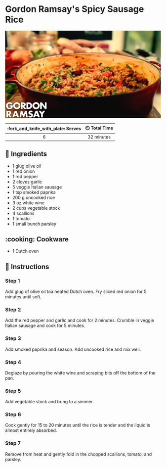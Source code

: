 # Gordon Ramsay's Spicy Sausage Rice

![Gordon Ramsay's Spicy Sausage Rice](../assets/images/gordon-ramsay's-spicy-sausage-rice.jpg)

| :fork_and_knife_with_plate: Serves | :timer_clock: Total Time |
|:----------------------------------:|:-----------------------: |
| 6 | 32 minutes |

## :salt: Ingredients

- 1 glug olive oil
- 1 red onion
- 1 red pepper
- 2 cloves garlic
- 5 veggie Italian sausage
- 1 tsp smoked paprika
- 200 g uncooked rice
- 3 oz white wine
- 2 cups vegetable stock
- 4 scallions
- 1 tomato
- 1 small bunch parsley

## :cooking: Cookware

- 1 Dutch oven

## :pencil: Instructions

### Step 1

Add glug of olive oil toa heated Dutch oven. Fry sliced red onion for 5 minutes until soft.

### Step 2

Add the red pepper and garlic and cook  for 2 minutes. Crumble in veggie Italian sausage and cook for 5 minutes.

### Step 3

Add smoked paprika and season. Add uncooked rice and mix well.

### Step 4

Deglaze by pouring the white wine and scraping bits off the bottom of the pan.

### Step 5

Add vegetable stock and bring to a simmer.

### Step 6

Cook gently for 15 to 20 minutes until the rice is tender and the liquid is almost entirely absorbed.

### Step 7

Remove from heat and gently fold in the chopped scallions, tomato, and parsley.
